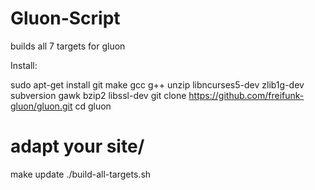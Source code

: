 # Gluon-Script

builds all 7 targets for gluon

Install:

sudo apt-get install git make gcc g++ unzip libncurses5-dev zlib1g-dev subversion gawk bzip2 libssl-dev
git clone https://github.com/freifunk-gluon/gluon.git
cd gluon

# adapt your site/

make update
./build-all-targets.sh
